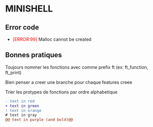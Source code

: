 # MINISHELL

## Error code

- <span style="color:red">[ERROR:99]</span> Malloc cannot be created

## Bonnes pratiques

Toujours nommer les fonctions avec comme prefix ft (ex: ft\_function, ft\_print)

Bien penser a creer une branche pour chaque features creee 

Trier les protypes de fonctions par ordre alphabetique

```diff
- text in red
+ text in green
! text in orange
# text in gray
@@ text in purple (and bold)@@
```
